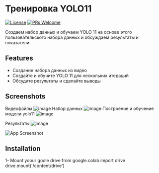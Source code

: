 # Тренировка YOLO11

[![License](https://img.shields.io/badge/license-MIT-blue.svg)](LICENSE)
[![PRs Welcome](https://img.shields.io/badge/PRs-welcome-brightgreen.svg)](CONTRIBUTING.md)

Создаем набор данных и обучаем YOLO 11 на основе этого пользовательского набора данных и обсуждаем результаты и показатели
## Features

- Создание набора данных из видео
- Создайте и обучите YOLO 11 для нескольких итераций
- Обсудите результаты и сделайте выводы

## Screenshots
Видеофайлы ![image](https://github.com/user-attachments/assets/a7bb43d7-8bfc-4660-871c-bf4efeb479c0)
Набор данных ![image](https://github.com/user-attachments/assets/2c03bcbe-958f-4d1d-a90d-e2b32cd69d5d)
Построение и обучение модели yolo11 ![image](https://github.com/user-attachments/assets/e5ae52a9-6a74-49cc-bc87-114c2de597f9)
 
Результаты  ![image](https://github.com/user-attachments/assets/f5eeb9b4-78a8-4f45-be44-8a41a422f1af)


![App Screenshot](screenshot.png)

## Installation

1- Mount yoour goole drive
from google.colab import drive
drive.mount('/content/drive')
